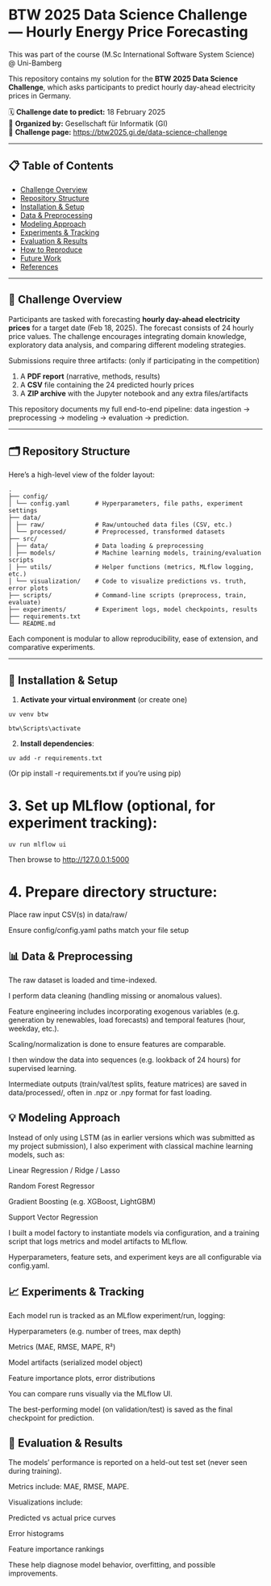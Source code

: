 # BTW 2025 Data Science Challenge — Hourly Energy Price Forecasting
This was part of the course (M.Sc International Software System Science) @ Uni-Bamberg

This repository contains my solution for the **BTW 2025 Data Science Challenge**, which asks participants to predict hourly day-ahead electricity prices in Germany.  

🗓️ **Challenge date to predict:** 18 February 2025  
📌 **Organized by:** Gesellschaft für Informatik (GI)  
📄 **Challenge page:** https://btw2025.gi.de/data-science-challenge 

---

## 📋 Table of Contents

- [Challenge Overview](#challenge-overview)  
- [Repository Structure](#repository-structure)  
- [Installation & Setup](#installation--setup)  
- [Data & Preprocessing](#data--preprocessing)  
- [Modeling Approach](#modeling-approach)  
- [Experiments & Tracking](#experiments--tracking)  
- [Evaluation & Results](#evaluation--results)  
- [How to Reproduce](#how-to-reproduce)  
- [Future Work](#future-work)  
- [References](#references)  

---

## 🎯 Challenge Overview

Participants are tasked with forecasting **hourly day-ahead electricity prices** for a target date (Feb 18, 2025). The forecast consists of 24 hourly price values. The challenge encourages integrating domain knowledge, exploratory data analysis, and comparing different modeling strategies. 

Submissions require three artifacts: (only if participating in the competition)

1. A **PDF report** (narrative, methods, results)  
2. A **CSV** file containing the 24 predicted hourly prices  
3. A **ZIP archive** with the Jupyter notebook and any extra files/artifacts   

This repository documents my full end-to-end pipeline: data ingestion → preprocessing → modeling → evaluation → prediction.

---

## 🗂 Repository Structure

Here’s a high-level view of the folder layout:

```
.
├── config/
│ └── config.yaml       # Hyperparameters, file paths, experiment settings
├── data/
│ ├── raw/              # Raw/untouched data files (CSV, etc.)
│ └── processed/        # Preprocessed, transformed datasets
├── src/
│ ├── data/             # Data loading & preprocessing
│ ├── models/           # Machine learning models, training/evaluation scripts
│ ├── utils/            # Helper functions (metrics, MLflow logging, etc.)
│ └── visualization/    # Code to visualize predictions vs. truth, error plots
├── scripts/            # Command-line scripts (preprocess, train, evaluate)
├── experiments/        # Experiment logs, model checkpoints, results
├── requirements.txt
└── README.md

```


Each component is modular to allow reproducibility, ease of extension, and comparative experiments.

---

## 🧰 Installation & Setup

1. **Activate your virtual environment** (or create one)

```
uv venv btw
```

```
btw\Scripts\activate
```

2. **Install dependencies**:  
```
uv add -r requirements.txt
```
(Or pip install -r requirements.txt if you’re using pip)

# 3. **Set up MLflow (optional, for experiment tracking):**

```
uv run mlflow ui
```

Then browse to http://127.0.0.1:5000

# 4. **Prepare directory structure:**

Place raw input CSV(s) in data/raw/

Ensure config/config.yaml paths match your file setup

## 📊 Data & Preprocessing

The raw dataset is loaded and time-indexed.

I perform data cleaning (handling missing or anomalous values).

Feature engineering includes incorporating exogenous variables (e.g. generation by renewables, load forecasts) and temporal features (hour, weekday, etc.).

Scaling/normalization is done to ensure features are comparable.

I then window the data into sequences (e.g. lookback of 24 hours) for supervised learning.

Intermediate outputs (train/val/test splits, feature matrices) are saved in data/processed/, often in .npz or .npy format for fast loading.

## 💡 Modeling Approach

Instead of only using LSTM (as in earlier versions which was submitted as my project submission), I also experiment with classical machine learning models, such as:

Linear Regression / Ridge / Lasso

Random Forest Regressor

Gradient Boosting (e.g. XGBoost, LightGBM)

Support Vector Regression

I built a model factory to instantiate models via configuration, and a training script that logs metrics and model artifacts to MLflow.

Hyperparameters, feature sets, and experiment keys are all configurable via config.yaml.

## 📈 Experiments & Tracking

Each model run is tracked as an MLflow experiment/run, logging:

Hyperparameters (e.g. number of trees, max depth)

Metrics (MAE, RMSE, MAPE, R²)

Model artifacts (serialized model object)

Feature importance plots, error distributions

You can compare runs visually via the MLflow UI.

The best-performing model (on validation/test) is saved as the final checkpoint for prediction.

## 📐 Evaluation & Results

The models’ performance is reported on a held-out test set (never seen during training).

Metrics include: MAE, RMSE, MAPE.

Visualizations include:

Predicted vs actual price curves

Error histograms

Feature importance rankings

These help diagnose model behavior, overfitting, and possible improvements.